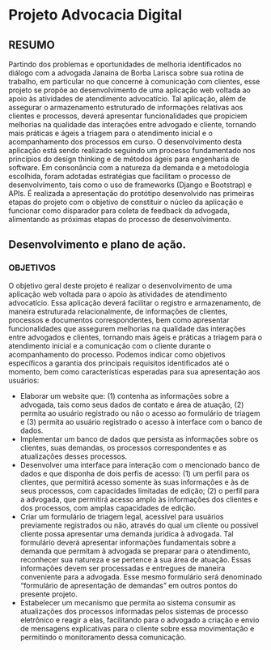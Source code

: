 # Projeto Advocacia Digital

## RESUMO
 
 Partindo dos problemas e oportunidades de melhoria identificados no diálogo com a advogada Janaina de Borba Larisca sobre sua rotina de trabalho, em particular no que concerne à comunicação com clientes, esse projeto se propõe ao desenvolvimento de uma aplicação web voltada ao apoio às atividades de atendimento advocatício. Tal aplicação, além de assegurar o armazenamento estruturado de informações relativas aos clientes e processos, deverá apresentar funcionalidades que propiciem melhorias na qualidade das interações entre advogado e cliente, tornando mais práticas e ágeis a triagem para o atendimento inicial e o acompanhamento dos processos em curso. O desenvolvimento desta aplicação está sendo realizado seguindo um processo fundamentado nos princípios do design thinking e de métodos ágeis para engenharia de software. Em consonância com a natureza da demanda e a metodologia escolhida, foram adotadas estratégias que facilitam o processo de desenvolvimento, tais como o uso de frameworks (Django e Bootstrap) e APIs. É realizada a apresentação do protótipo desenvolvido nas primeiras etapas do projeto com o objetivo de constituir o núcleo da aplicação e funcionar como disparador para coleta de feedback da advogada, alimentando as próximas etapas do processo de desenvolvimento.


## Desenvolvimento e plano de ação.

### OBJETIVOS

O objetivo geral deste projeto é realizar o desenvolvimento de uma aplicação web voltada para o apoio às atividades de atendimento advocatício. Essa aplicação deverá facilitar o registro e armazenamento, de maneira estruturada relacionalmente, de informações de clientes, processos e documentos correspondentes, bem como apresentar funcionalidades que assegurem melhorias na qualidade das interações entre advogados e clientes, tornando mais ágeis e práticas a triagem para o atendimento inicial e a comunicação com o cliente durante o acompanhamento do processo.
Podemos indicar como objetivos específicos a garantia dos principais requisitos identificados até o momento, bem como características esperadas para sua apresentação aos usuários:

- Elaborar um website que: (1) contenha as informações sobre a advogada, tais como seus dados de contato e área de atuação, (2) permita ao usuário registrado ou não o acesso ao formulário de triagem e (3) permita ao usuário registrado o acesso à interface com o banco de dados.
- Implementar um banco de dados que persista as informações sobre os clientes, suas demandas, os processos correspondentes e as atualizações desses processos.
- Desenvolver uma interface para interação com o mencionado banco de dados e que disponha de dois perfis de acesso: (1) um perfil para os clientes, que permitirá acesso somente às suas informações e às de seus processos, com capacidades limitadas de edição; (2) o perfil para a advogada, que permitirá acesso amplo às informações dos clientes e dos processos, com amplas capacidades de edição.
- Criar um formulário de triagem legal, acessível para usuários previamente registrados ou não, através do qual um cliente ou possível cliente possa apresentar uma demanda jurídica à advogada. Tal formulário deverá apresentar informações fundamentais sobre a demanda que permitam à advogada se preparar para o atendimento, reconhecer sua natureza e se pertence à sua área de atuação. Essas informações devem ser processadas e entregues de maneira conveniente para a advogada. Esse mesmo formulário será denominado “formulário de apresentação de demandas” em outros pontos do presente projeto.
- Estabelecer um mecanismo que permita ao sistema consumir as atualizações dos processos informadas pelos sistemas de processo eletrônico e reagir a elas, facilitando para o advogado a criação e envio de mensagens explicativas para o cliente sobre essa movimentação e permitindo o monitoramento dessa comunicação.

